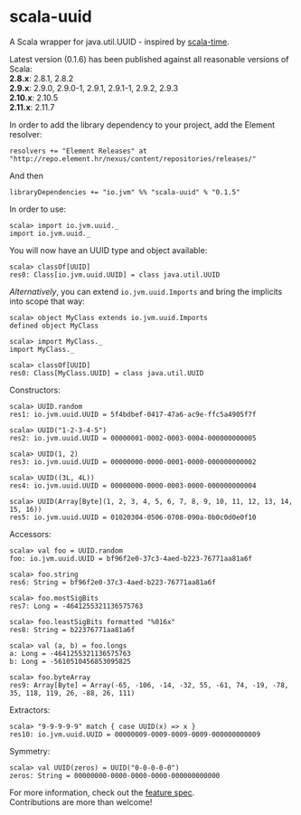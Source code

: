 scala-uuid
==========

A Scala wrapper for java.util.UUID - inspired by [scala-time](https://github.com/jorgeortiz85/scala-time/ "A Scala wrapper for Joda Time").

Latest version (0.1.6) has been published against all reasonable versions of Scala:  
**2.8.x**: 2.8.1, 2.8.2  
**2.9.x**: 2.9.0, 2.9.0-1, 2.9.1, 2.9.1-1, 2.9.2, 2.9.3  
**2.10.x**: 2.10.5  
**2.11.x**: 2.11.7

In order to add the library dependency to your project, add the Element resolver:

    resolvers += "Element Releases" at "http://repo.element.hr/nexus/content/repositories/releases/"

And then

    libraryDependencies += "io.jvm" %% "scala-uuid" % "0.1.5"

In order to use:

    scala> import io.jvm.uuid._
    import io.jvm.uuid._

You will now have an UUID type and object available:

    scala> classOf[UUID]
    res0: Class[io.jvm.uuid.UUID] = class java.util.UUID

*Alternatively*, you can extend `io.jvm.uuid.Imports` and bring the implicits into scope that way:

    scala> object MyClass extends io.jvm.uuid.Imports
    defined object MyClass

    scala> import MyClass._
    import MyClass._

    scala> classOf[UUID]
    res0: Class[MyClass.UUID] = class java.util.UUID

Constructors:

    scala> UUID.random
    res1: io.jvm.uuid.UUID = 5f4bdbef-0417-47a6-ac9e-ffc5a4905f7f

    scala> UUID("1-2-3-4-5")
    res2: io.jvm.uuid.UUID = 00000001-0002-0003-0004-000000000005

    scala> UUID(1, 2)
    res3: io.jvm.uuid.UUID = 00000000-0000-0001-0000-000000000002

    scala> UUID((3L, 4L))
    res4: io.jvm.uuid.UUID = 00000000-0000-0003-0000-000000000004

    scala> UUID(Array[Byte](1, 2, 3, 4, 5, 6, 7, 8, 9, 10, 11, 12, 13, 14, 15, 16))
    res5: io.jvm.uuid.UUID = 01020304-0506-0708-090a-0b0c0d0e0f10

Accessors:

    scala> val foo = UUID.random
    foo: io.jvm.uuid.UUID = bf96f2e0-37c3-4aed-b223-76771aa81a6f

    scala> foo.string
    res6: String = bf96f2e0-37c3-4aed-b223-76771aa81a6f

    scala> foo.mostSigBits
    res7: Long = -4641255321136575763

    scala> foo.leastSigBits formatted "%016x"
    res8: String = b22376771aa81a6f

    scala> val (a, b) = foo.longs
    a: Long = -4641255321136575763
    b: Long = -5610510456853095825

    scala> foo.byteArray
    res9: Array[Byte] = Array(-65, -106, -14, -32, 55, -61, 74, -19, -78, 35, 118, 119, 26, -88, 26, 111)

Extractors:

    scala> "9-9-9-9-9" match { case UUID(x) => x }
    res10: io.jvm.uuid.UUID = 00000009-0009-0009-0009-000000000009

Symmetry:

    scala> val UUID(zeros) = UUID("0-0-0-0-0")
    zeros: String = 00000000-0000-0000-0000-000000000000

For more information, check out the [feature spec](src/test/scala/io/jvm/uuid/test/UUIDFeatureSpec.scala "Open UUIDFeatureSpec source").  
Contributions are more than welcome!
